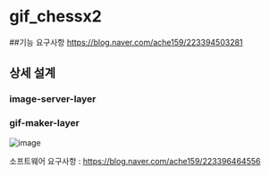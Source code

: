 # gif_chessx2 

##기능 요구사항 
https://blog.naver.com/ache159/223394503281 


## 상세 설계 
### image-server-layer



### gif-maker-layer 
![image](https://github.com/pluvivanto/gif_chessx2/assets/26535065/3a5864da-5548-4c82-8a4d-e052ac482323) 

소프트웨어 요구사항 : https://blog.naver.com/ache159/223396464556 
